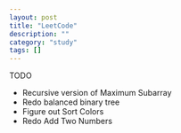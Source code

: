 ```yaml
---
layout: post
title: "LeetCode"
description: ""
category: "study"
tags: []
---
```


TODO

- Recursive version of Maximum Subarray
- Redo balanced binary tree
- Figure out Sort Colors
- Redo Add Two Numbers
